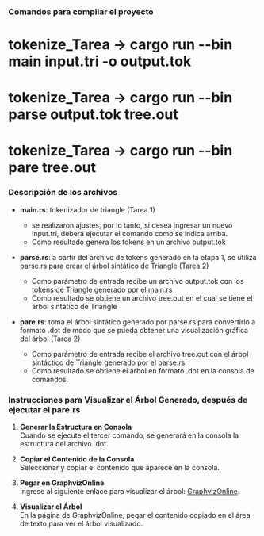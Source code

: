 
### Comandos para compilar el proyecto

# tokenize_Tarea -> cargo run --bin main input.tri -o output.tok
# tokenize_Tarea -> cargo run --bin parse output.tok tree.out
# tokenize_Tarea -> cargo run --bin pare tree.out



### Descripción de los archivos

- **main.rs**: tokenizador de triangle (Tarea 1)
    - se realizaron ajustes, por lo tanto, si desea ingresar un nuevo input.tri, deberá ejecutar el comando como se indica arriba. 
    - Como resultado genera los tokens en un archivo output.tok

- **parse.rs**: a partir del archivo de tokens generado en la etapa 1, se utiliza parse.rs para crear el árbol sintático de Triangle (Tarea 2)
    - Como parámetro de entrada recibe un archivo output.tok con los tokens de Triangle generado por el main.rs 
    - Como resultado se obtiene un archivo tree.out en el cual se tiene el arbol sintático de Triangle 

- **pare.rs**: toma el árbol sintático generado por parse.rs para convertirlo a formato .dot de modo que se pueda obtener una visualización gráfica del árbol (Tarea 2)
    - Como parámetro de entrada recibe el archivo tree.out con el árbol sintáctico de Triangle generado por el parse.rs
    - Como resultado se obtiene el árbol en formato .dot en la consola de comandos.




### Instrucciones para Visualizar el Árbol Generado, después de ejecutar el pare.rs

1. **Generar la Estructura en Consola**  
   Cuando se ejecute el tercer comando, se generará en la consola la estructura del archivo .dot.

2. **Copiar el Contenido de la Consola**  
   Seleccionar y copiar el contenido que aparece en la consola.

3. **Pegar en GraphvizOnline**  
   Ingrese al siguiente enlace para visualizar el árbol: [GraphvizOnline](https://dreampuf.github.io/GraphvizOnline/).

4. **Visualizar el Árbol**  
   En la página de GraphvizOnline, pegar el contenido copiado en el área de texto para ver el árbol visualizado.


